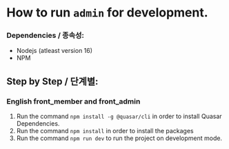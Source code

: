 # How to run `admin` for development. 

### Dependencies / 종속성:
- Nodejs (atleast version 16)
- NPM

## Step by Step / 단계별:

### English  front_member and front_admin
1. Run the command `npm install -g @quasar/cli` in order to install Quasar Dependencies.
1. Run the command `npm install` in order to install the packages
1. Run the command `npm run dev` to run the project on development mode.


